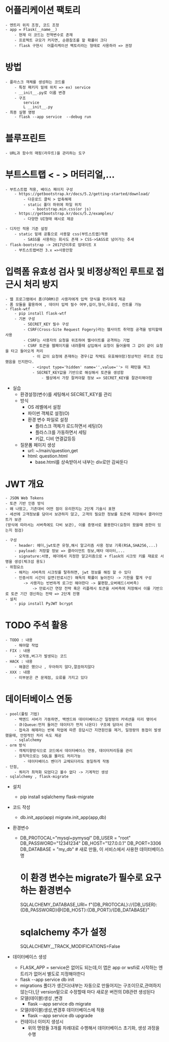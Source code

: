 # 어플리케이션 팩토리
    - 엔트리 위치 조정, 코드 조정
    - app = Flask(__name__)
        - 현재 이 코드는 전역변수로 존재
        - 프로젝트 규모가 커지면, 순환참조를 할 확률이 크다
        - flask 구현시  어플리케이션 팩토리라는 형태로 사용하라 => 권장

#  방법
    - 플라스크 객체를 생성하는 코드를
        - 특정 패키지 밑에 위치 => ex) service
        - __init__.py로 이름 변경
        - 구조
            service
            L __init__.py
    - 최종 실행 명령
        - flask --app service  --debug run

# 블루프린트
    - URL과 함수의 매핑(라우트)을 관리하는 도구

# 부트스트랩 < - > 머터리얼,...
    - 부트스트랩 적용, 베이스 페이지 구성
        - https://getbootstrap.kr/docs/5.2/getting-started/download/
            - 다운로드 클릭 > 압축해제
            - static 폴더 하위에 파일 위치
                - bootstrap.min.css(or js)
        - https://getbootstrap.kr/docs/5.2/examples/
            - 다양한 UI형태 예시로 제공

    - 디자인 적용 기준 설정
        - static 밑에 공통으로 사용할 css(부트스트랩)적용
            - SASS를 사용하는 회사도 존재 > CSS->SASS로 넘어가는 추세
    - flask-bootstrap -> 2017년이후로 업데이트 X
        - 부트스트랩버전 3.x =>사용안함

# 입력폼 유효성 검사 및 비정상적인 루트로 접근시 처리 방지
    - 웹 프로그램에서 폼(FORM)은 사용자에게 입력 양식을 편리하게 제공
    - 폼 모듈을 활용하여 , 데이터 입력 필수 여부,길이,형식,유효성, 컨트롤 가능
    - flask-wtf
        - pip install flask-wtf
        - 기본 구성
            - SECRET_KEY 필수 구성
            - CSRF(Cross-Site Request Fogery)라는 웹사이트 취약점 공격을 방지할때 사용
            - CSRF는 사용자의 요청을 위조하여 웹사이트를 공격하는 기법
            - CSRF 토큰을 웹페이지를 내려줄때 삽입해서 요청이 들어올때 그 값이 같이 요청을 타고 들어오게 처리
                - 이 값이 요청에 존재하는 경우(값 작체도 유효해야함)정상적인 루트로 진입했음을 인지한다.
                - <input type='hidden' name='',value=''> 이 패턴을 체크
                - SECRET_KEY값을 기반으로 해싱해서 토큰을 생성함
                    - 웹상에서 가장 잘켜야할 정보 => SECRET_KEY를 잘관리해야함

- 실습
    - 환경설정(변수)를 세팅해서 SECRET_KEY를 관리
    - 방식
        - OS 레벨에서 설정
        - 파이썬 객체로 설정(O)
        - 환경 변수 파일로 설정
            - 플라스크 객체가 로드하면서 세팅(O)
            - 플라스크를 가동하면서 세팅
            - 키값, 디비 연결값등등 
    - 질문폼 페이지 생성
        - url: ~/main/question,get
        - html: question.html
            - base.html를 상속받아서 내부는 div로만 감싸둔다

# JWT 개요
    - JSON Web Tokens
    - 토큰 기반 인증 방식
    - 왜 나왔고, 기존대비 어떤 점이 유리한지는 2단계 기술시 표현
    - 세션에 고객정보를 담아서 보관하지 않고, 고객의 필요한 정보를 토큰에 저장해서 클라이언트가 보관
    (방식에 따라서는 서버측에도 다비 보관), 이를 증명서로 활용한다(요청이 왔을때 권한이 있는지 점검)

    - 구성
        - header: 헤더,jwt토큰 유형,해시 알고리즘 사용 정보 기록(RSA,SHA256,...)
        - payload: 저장할 정보 => 클라이언트 정보,메타 데이터,...
        - signature:서명, 헤더에서 지정한 알고리즘으로 + flask의 시크릿 키를 재료로 서명을 생성(체크섬 용도)
    - 위험요소
        - 해커는 서버측의 시크릿를 탈취하면, jwt 정보를 해킹 할 수 있다
        - 인증서의 시간이 길면(만료시간) 해독의 확률이 높아진다 -> 기한을 짧게 구성
            -> 사용자는 빈번하게 로그인 해야한다 -> 불편함,오버헤드(서버측)
                -> 만료시간 연장 전략 혹은 리플래시 토큰을 서버측에 저장해서 이를 기반으로 토큰 기간 갱신하는 전략 => 2단계 진행
    - 설치
        - pip install PyJWT bcrypt

#  TODO 주석 활용
    - TODO : 내용
        - 해야할 작업
    - FIX : 내용
        - 오작동,버그가 발생되는 코드
    - HACK : 내용
        - 해결은 했으나 , 우아하지 않다,깔끔하지않다
    - XXX : 내용
        - 이부분은 큰 문제점, 오류를 가지고 있다

# 데이터베이스 연동
    - pool(풀링 기법)
        - 백엔드 서버가 가동하면, 백엔드와 데이터베이스간 일정량의 커넥션을 미리 맺어서
        - 큐(Queue:먼저 들어간 데이터가 먼저 나온다) 구조에 담아서 관리
        - 접속과 해제라는 반복 작업에 따른 응답시간 지연원인을 제거, 일정량의 동접이 발생했을때, 안정적인 처리 속도 제공
        - sqlalchemy
    - orm 방식
        - 객체지향방식으로 코드에서 데이터베이스 연동, 데이터처리등을 관리
        - 원칙적으로는 SQL을 몰라도 처리가능
            - 데이터베이스 벤더가 교체되더라도 동일하게 작동
    - 단점,
        - 쿼리가 최적화 되었다고 볼수 없다 -> 기계적인 생성
    - sqlalchemy , flask-migrate
- 설치
    - pip install sqlalchemy flask-migrate

- 코드 작성
    - db.init_app(app)
      migrate.init_app(app,db)
- 환경변수
  - DB_PROTOCAL="mysql+pymysql"
    DB_USER = "root"
    DB_PASSWORD="12341234"
    DB_HOST="127.0.0.1"
    DB_PORT=3306
    DB_DATABASE = "my_db" # 새로 만들, 이 서비스에서 사용한 데이터베이스명
    # 이 환경 변수는 migrate가 필수로 요구하는 환경변수
    SQLALCHEMY_DATABASE_URI= f"{DB_PROTOCAL}://{DB_USER}:{DB_PASSWORD}@{DB_HOST}:{DB_PORT}/{DB_DATABASE}"
    # sqlalchemy 추가 설정
    SQLALCHEMY__TRACK_MODIFICATIONS=False

- 데이터베이스 생성
    - FLASK_APP = service은 없어도 되는데,이 앱은 app or wsfi로 시작하는 엔트리가 없어서 별도로 지정해야한다
    - flask --app service db init
    - migrations 폴더가 생긴다(내부는 자동으로 만들어지는 구조이므로,관여하지않는다),단 version밑으로 수정할때 마다 새로운 버전의 DB관련 생성된다
    - 모델(테이블)생성 ,변경
        - flask --app service db migrate
    - 모델(테이블)생성,변경후 데이터베이스에 적용
        - flask --app service db upgrade
    - 컨테이너 이미지 생성시 
        - 위의 명령들 3개를 차례대로 수행해서 데이터베이스 초기화, 생성 과정을 수행
